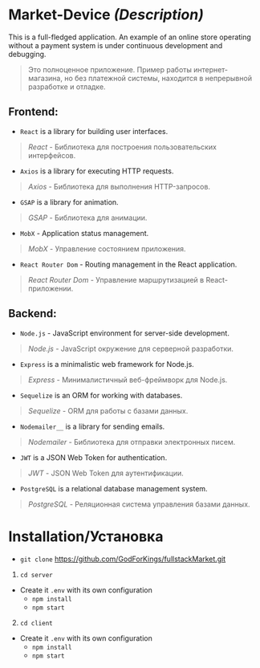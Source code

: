 # __Market-Device__ *(Description)*

This is a full-fledged application. An example of an online store operating without a payment system is under continuous development and debugging. 
>Это полноценное приложение. Пример работы интернет-магазина, но без платежной системы, находится в непрерывной разработке и отладке. 

## Frontend: 
- `React` is a library for building user interfaces.
>*React* - Библиотека для построения пользовательских интерфейсов.
- `Axios` is a library for executing HTTP requests.
>_Axios_ - Библиотека для выполнения HTTP-запросов.
- `GSAP` is a library for animation.
>_GSAP_ - Библиотека для анимации.
- `MobX` - Application status management.
>_MobX_ - Управление состоянием приложения.
- `React Router Dom` - Routing management in the React application.
>_React Router Dom_ - Управление маршрутизацией в React-приложении.

## Backend: 
- `Node.js` - JavaScript environment for server-side development.
>_Node.js_ - JavaScript окружение для серверной разработки.
- `Express` is a minimalistic web framework for Node.js.
>_Express_ - Минималистичный веб-фреймворк для Node.js.
- `Sequelize` is an ORM for working with databases.
>_Sequelize_ - ORM для работы с базами данных. 
- `Nodemailer__` is a library for sending emails.
>_Nodemailer_ - Библиотека для отправки электронных писем. 
- `JWT` is a JSON Web Token for authentication.
>_JWT_ - JSON Web Token для аутентификации. 
- `PostgreSQL` is a relational database management system.
>_PostgreSQL_ - Реляционная система управления базами данных.

# Installation/Установка

- `git clone` <https://github.com/GodForKings/fullstackMarket.git>
1. `cd server`
-  Create it `.env` with its own configuration
   - `npm install`
   - `npm start`
2. `cd client`
- Create it `.env` with its own configuration
   - `npm install`
   - `npm start`
